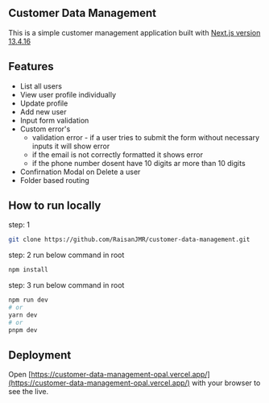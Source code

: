 ## Customer Data Management 

This is a simple customer management application built with [Next.js version 13.4.16](https://nextjs.org/docs) 

## Features
 - List all users
 - View user profile individually
 - Update profile
 - Add new user
 - Input form validation
 - Custom error's
    - validation error - if a user tries to submit the form without necessary inputs it will show error
    - if the email is not correctly formatted it shows error
    - if the phone number dosent have 10 digits ar more than 10 digits
 - Confirnation Modal on Delete a user
 - Folder based routing


## How to run locally 
 step: 1
```bash
git clone https://github.com/RaisanJMR/customer-data-management.git
```
step: 2 run below command in root
```bash
npm install
```
step: 3 run below command in root
```bash
npm run dev
# or
yarn dev
# or
pnpm dev
```
## Deployment 

Open [https://customer-data-management-opal.vercel.app/](https://customer-data-management-opal.vercel.app/) with your browser to see the live.


